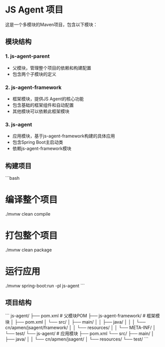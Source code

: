 # JS Agent 项目

这是一个多模块的Maven项目，包含以下模块：

## 模块结构

### 1. js-agent-parent
- 父模块，管理整个项目的依赖和构建配置
- 包含两个子模块的定义

### 2. js-agent-framework
- 框架模块，提供JS Agent的核心功能
- 包含基础的框架组件和自动配置
- 其他模块可以依赖此框架模块

### 3. js-agent
- 应用模块，基于js-agent-framework构建的具体应用
- 包含Spring Boot主启动类
- 依赖js-agent-framework模块

## 构建项目

\`\`\`bash
# 编译整个项目
./mvnw clean compile

# 打包整个项目
./mvnw clean package

# 运行应用
./mvnw spring-boot:run -pl js-agent
\`\`\`

## 项目结构

\`\`\`
js-agent/
├── pom.xml                           # 父模块POM
├── js-agent-framework/               # 框架模块
│   ├── pom.xml
│   └── src/
│       ├── main/
│       │   ├── java/
│       │   │   └── cn/apmen/jsagent/framework/
│       │   └── resources/
│       │       └── META-INF/
│       └── test/
└── js-agent/                         # 应用模块
    ├── pom.xml
    └── src/
        ├── main/
        │   ├── java/
        │   │   └── cn/apmen/jsagent/
        │   └── resources/
        └── test/
\`\`\`